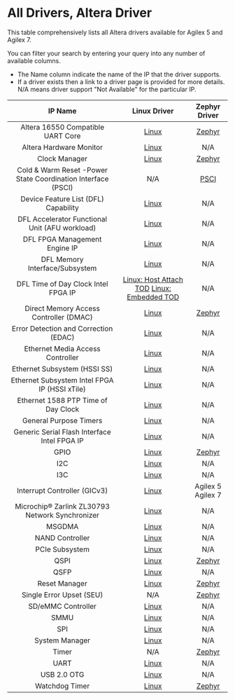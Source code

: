 # All Drivers, Altera Driver

This table comprehensively lists all Altera drivers available for Agilex 5 and Agilex 7. 

You can filter your search by entering your query into any number of available columns.

- The Name column indicate the name of the IP that the driver supports.
- If a driver exists then a link to a driver page is provided for more details. N/A means driver support "Not Available" for the particular IP.

| **IP Name** | Linux Driver | Zephyr Driver |
| :-------:|:-----------------:|:----------:|
| Altera 16550 Compatible UART Core                            | <a href="../linux-dfl/uart_16550/uart_16550.md" target="_blank">Linux</a> | <a href="../zephyr-embedded/uart/uart.md" target="_blank">Zephyr</a> |
| Altera Hardware Monitor                                      | <a href="../linux-embedded/hwmon/hwmon.md" target="_blank">Linux</a> | N/A                                                          |
| Clock Manager                                                | <a href="../linux-embedded/clock_manager/clock_manager.md" target="_blank">Linux</a> | <a href="../zephyr-embedded/clock_manager/clock_manager.md" target="_blank">Zephyr</a> |
| Cold & Warm Reset -Power State Coordination Interface (PSCI) | N/A                                                          | <a href="../zephyr-embedded/psci/psci.md" target="_blank">PSCI</a> |
| Device Feature List (DFL) Capability                         | <a href="../linux-dfl/dfl/dfl.md" target="_blank">Linux</a>  | N/A                                                          |
| DFL Accelerator Functional Unit (AFU workload)               | <a href="../linux-dfl/dfl_afu/dfl_afu.md" target="_blank">Linux</a> | N/A                                                          |
| DFL FPGA Management Engine IP                                | <a href="../linux-dfl/dfl_fme/dfl_fme.md" target="_blank">Linux</a> | N/A                                                          |
| DFL Memory Interface/Subsystem                               | <a href="../linux-dfl/dfl_emif/dfl_emif.md" target="_blank">Linux</a> | N/A                                                          |
| DFL Time of Day Clock Intel FPGA IP                          | <a href="../linux-dfl/ptp_dfl_tod/ptp_dfl_tod.md" target="_blank">Linux: Host Attach TOD</a>   <a href="../linux-embedded/ptp_dfl_tod/ptp_dfl_tod.md" target="_blank">Linux: Embedded TOD</a> | N/A                                                          |
| Direct Memory Access Controller (DMAC)                       | <a href="../linux-embedded/dma/dma.md" target="_blank">Linux</a> | <a href="../zephyr-embedded/dma/dma.md" target="_blank">Zephyr</a> |
| Error Detection and Correction (EDAC)                        | <a href="../linux-embedded/edac/edac.md" target="_blank">Linux</a> | N/A                                                          |
| Ethernet Media Access Controller                             | <a href="../linux-embedded/emac/emac.md" target="_blank">Linux</a> | N/A                                                          |
| Ethernet Subsystem (HSSI SS)                                 | <a href="../linux-embedded/hssi/hssi.md" target="_blank">Linux</a> | N/A                                                          |
| Ethernet Subsystem Intel FPGA IP (HSSI xTile)                | <a href="../linux-embedded/hssi_xtile/hssi_xtile.md" target="_blank">Linux</a> | N/A                                                          |
| Ethernet 1588 PTP Time of Day Clock                          | <a href="../linux-dfl/ptp_dfl_tod/ptp_dfl_tod.md" target="_blank">Linux</a> | N/A                                                          |
| General Purpose Timers                                       | <a href="../linux-embedded/apb_timers/apb_timers.md" target="_blank">Linux</a> | N/A                                                          |
| Generic Serial Flash Interface Intel FPGA IP                 | <a href="../linux-dfl/spi_altera_dfl/spi_altera_dfl.md" target="_blank">Linux</a> | N/A                                                          |
| GPIO                                                         | <a href="../linux-embedded/gpio/gpio.md" target="_blank">Linux</a> | <a href="../zephyr-embedded/gpio/gpio.md" target="_blank">Zephyr</a> |
| I2C                                                          | <a href="../linux-embedded/i2c/i2c.md" target="_blank">Linux</a> | N/A                                                          |
| I3C                                                          | <a href="../linux-embedded/i3c/i3c.md" target="_blank">Linux</a> | N/A                                                          |
| Interrupt Controller (GICv3)                                 | <a href="../linux-embedded/interrupt_controller_GICv3/irq_gic_v3.md" target="_blank">Linux</a> | Agilex 5   Agilex 7                                          |
| Microchip® Zarlink ZL30793 Network Synchronizer              | <a href="../linux-embedded/zarlink_clock_synchronizer/zarlink_clock_synchronizer.md" target="_blank">Linux</a> | N/A                                                          |
| MSGDMA                                                       | <a href="../linux-embedded/dma/msgdma/msgdma.md" target="_blank">Linux</a> | N/A                                                          |
| NAND Controller                                              | <a href="../linux-embedded/nand/nand.md" target="_blank">Linux</a> | N/A                                                          |
| PCIe Subsystem                                               | <a href="../linux-dfl/dfl-pci/dfl-pcie.md" target="_blank">Linux</a> | N/A                                                          |
| QSPI                                                         | <a href="../linux-embedded/qspi/qspi.md" target="_blank">Linux</a> | <a href="../zephyr-embedded/qspi/qspi.md" target="_blank">Zephyr</a> |
| QSFP                                                         | <a href="../linux-embedded/qsfp/qsfp.md" target="_blank">Linux</a> | N/A                                                          |
| Reset Manager                                                | <a href="../linux-embedded/reset_manager/reset_manager.md" target="_blank">Linux</a> | <a href="../zephyr-embedded/reset_manager/reset_manager.md" target="_blank">Zephyr</a> |
| Single Error Upset (SEU)                                     | N/A                                                          | <a href="../zephyr-embedded/seu/seu.md" target="_blank">Zephyr</a> |
| SD/eMMC Controller                                           | <a href="../linux-embedded/sd-emmc/sd-emmc.md" target="_blank">Linux</a> | N/A                                                          |
| SMMU                                                         | <a href="../linux-embedded/smmu/smmu.md" target="_blank">Linux</a> | N/A                                                          |
| SPI                                                          | <a href="../linux-embedded/spi/spi.md" target="_blank">Linux</a> | N/A                                                          |
| System Manager                                               | <a href="../linux-embedded/system_manager/system_manager.md" target="_blank">Linux</a> | N/A                                                          |
| Timer                                                        | N/A                                                          | <a href="../zephyr-embedded/timer/timer.md" target="_blank">Zephyr</a> |
| UART                                                         | <a href="../linux-embedded/uart/uart.md" target="_blank">Linux</a> | N/A                                                          |
| USB 2.0 OTG                                                  | <a href="../linux-embedded/usb2_0_otg/usb2_0_otg.md" target="_blank">Linux</a> | N/A                                                          |
| Watchdog Timer                                               | <a href="../linux-embedded/watchdog_timers/watchdog_timers.md" target="_blank">Linux</a> | <a href="../zephyr-embedded/watchdog/watchdog.md" target="_blank">Zephyr</a> |
